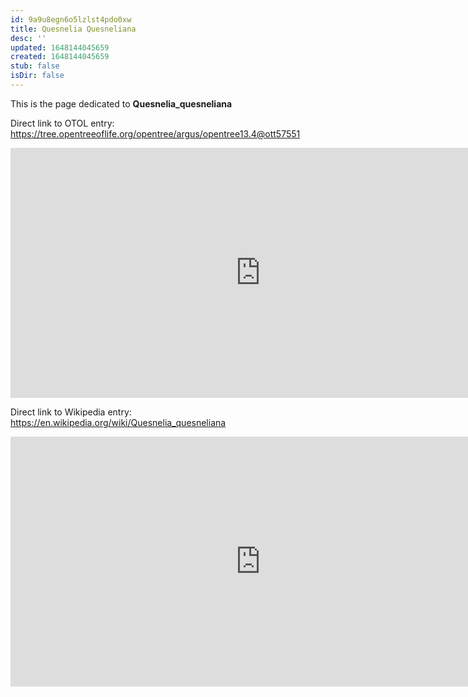 ```yaml
---
id: 9a9u8egn6o5lzlst4pdo0xw
title: Quesnelia Quesneliana
desc: ''
updated: 1648144045659
created: 1648144045659
stub: false
isDir: false
---
```

This is the page dedicated to **Quesnelia_quesneliana**


Direct link to OTOL entry: https://tree.opentreeoflife.org/opentree/argus/opentree13.4@ott57551



<html>
    <body>
    <iframe src="https://tree.opentreeoflife.org/opentree/argus/opentree13.4@ott57551"
    width="800" height="400" frameborder="0" allowfullscreen> </iframe>
    </body>
</html>
    


Direct link to Wikipedia entry: https://en.wikipedia.org/wiki/Quesnelia_quesneliana



<html>
    <body>
    <iframe src="https://en.wikipedia.org/wiki/Quesnelia_quesneliana"
    width="800" height="400" frameborder="0" allowfullscreen> </iframe>
    </body>
</html>
    
